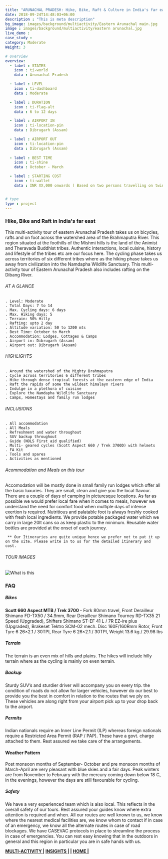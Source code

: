 ```yaml
---
title: "ARUNACHAL PRADESH: Hike, Bike, Raft & Culture in India's far east | Multi-Activity Tour"
date: 2018-09-24T14:48:03+06:00
description : "This is meta description"
bg_image: images/background/multiactivity/Eastern Arunachal main.jpg
image : images/background/multiactivity/eastern arunachal.jpg
live_demo : 
case_study : 
category: Moderate
Weight: 3

# overview
overview:
  - label : STATES
    icon : ti-world
    data : Arunachal Pradesh

  - label : LEVEL
    icon : ti-dashboard
    data : Moderate 

  - label : DURATION
    icon : ti-flag-alt
    data : 6 to 12 days

  - label : AIRPORT IN
    icon : ti-location-pin
    data : Dibrugarh (Assam)

  - label : AIRPORT OUT
    icon : ti-location-pin
    data : Dibrugarh (Assam)
    
  - label : BEST TIME
    icon : ti-shine
    data : October - March

  - label : STARTING COST 
    icon : ti-wallet
    data : INR XX,000 onwards ( Based on two persons travelling on twin share)


# type
type : project
---
```


### Hike, Bike and Raft in India's far east

This multi-activity tour of eastern Arunachal Pradesh takes us on bicycles, rafts and on foot across the watershed area of the Brahmaputra River. This region situated at the foothills of the Mishmi hills is the land of the Animist and Theravada Buddhist tribes. Authentic interactions, local cuisine, history and lifestyle of the tribes etc are our focus here. The cycling phase takes us across territories of six different tribes where as the hiking phase takes us away from civilization into the Namdapha Wildlife Sanctuary. This multi-activity tour of Eastern Arunachal Pradesh also includes rafting on the Dibang River.



###### AT A GLANCE
```
. Level: Moderate
. Total Days: 7 to 14
. Max. Cycling days: 6 days
. Max. Hiking days: 5
. Terrain: 50% Hilly 
. Rafting: upto 2 day
. Altitude variation: 50 to 1200 mts
. Best Time: October to March
. Accommodation: Lodges, Cottages & Camps
. Airport in: Dibrugarh (Assam)
. Airport out: Dibrugarh (Assam)
```




###### HIGHLIGHTS
```
. Around the watershed of the Mighty Brahmaputra
. Cycle across territories 6 different tribes
. Hike through dense tropical forests at the eastern edge of India
. Raft the rapids of some the wildest himalayn rivers
. Indulge in a plethora of cuisine
. Explore the Namdapha Wildlife Sanctuary
. Camps, Homestays and family run lodges
```

###### INCLUSIONS
```
. All accommodation
. All Meals
. Refreshment and water throughout
. SUV backup throughout
. Guide (NOLS First aid qualified)
. Multi- geared cycles (Scott Aspect 660 / Trek 3700D) with helmets
. FA Kit
. Tools and spares
. Activities as mentioned
```

###### Acommodation and Meals on this tour

Accomodation will be mostly done in small family run lodges which offer all the basic luxuries. They are small, clean and give you the local flavour. There are a couple of days of camping in picturesque locations. As far as possible we would prefer local fare when it comes to meals, however we understand the need for comfort food when multiple days of intense exertion is required. Nutritious and palatable foot is always freshly cooked with fresh local ingredients. We provide potable packaged water which we carry in large 20lt cans so as keep plastic to the minimum. Reusable water bottles are provided at the onset of each journey. 

``` ** Our Itineraries are quite unique hence we prefer not to put it up on the site. Please write in to us for the detailed itinerary and cost.```

###### TOUR IMAGES

![What is this](/images/background/multiactivity/Easternarunachalmultiactivitytourgallery.jpg)

### FAQ

##### Bikes

**Scott 660 Aspect MTB / Trek 3700 -**
Fork 80mm travel, Front Derailleur Shimano FD-TX50 / 34.9mm, Rear Derailleur Shimano Tourney RD-TX35 21 Speed (Upgraded), Shifters Shimano ST-EF 41 L / 7R EZ-ire plus (Upgraded), Brakeset Tektro SCM-02 mech. Disc 160F/160Rmm Rotor, Front Tyre 6 26×2.1 / 30TPI, Rear Tyre 6 26×2.1 / 30TPI, Weight 13.6 kg / 29.98 lbs

##### Terrain 

The terrain is an even mix of hills and plains. The hikes will include hilly terrain where as the cycling is mainly on even terrain.

##### Backup
Sturdy SUV’s and sturdier driver will accompany you on every trip. the condition of roads do not allow for larger vehicles, however do our best to provide you the best in comfort in relation to the routes that we ply on. These vehicles are along right from your airport pick up to your drop back to the airport.

##### Permits
Indian nationals require an Inner Line Permit (ILP) whereas foreign nationals require a Restricted Area Permit (RAP / PAP). These have a govt. charge attached to them. Rest assured we take care of the arrangements.

#### Weather Pattern
Post monsoon months of September- October and pre monsoon months of March-April are very pleasant with blue skies and a fair days. Peak winters are from November to February with the mercury coming down below 18 C, in the evenings, however the days are still favourable for cycling.

##### Safety 
We have a very experienced team which is also local. This reflects in the overall safety of our tours. Rest assured your guides know where extra attention is required and when. All our routes are well known to us, we know where the nearest medical facilities are, we know whom to contact if in case of an emergency, we know all the alternate routes in case of road blockages. We have CASEVAC protocols in place to streamline the process in case of emergencies. You can rest easy knowing that in the outdoors in general and this region in particular you are in safe hands with us.

**[MULTI-ACTIVITY ](http://localhost:57504/insights/)       |  [INSIGHTS |](http://localhost:57504/insights/) |  [HOME |](http://localhost:57504/insights/)** 


